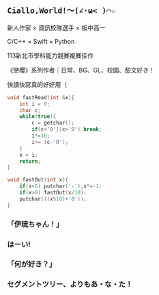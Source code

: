 ## `Ciallo,World!～(∠·ω< )⌒☆`

新人作家 × 資訊校隊選手 × 板中高一

C/C++ × Swift × Python

113新北市學科能力競賽複賽佳作

《戀櫻》系列作者｜日常、BG、GL、校園、甜文好き！

快讀快寫真的好好用（
```cpp
void fastRead(int &x){
    int i = 0;
    char c;
    while(true){
        c = getchar();
        if(c<'0'||c>'9') break;
        i*=10;
        i+= (c-'0');
    }
    x = i;
    return;
}

void fastOut(int x){
    if(x<0) putchar('-'),x*=-1;
    if(x>9) fastOut(x/10);
    putchar(((x%10)+'0'));
}
```
### 「伊琉ちゃん！」
### はーい! 
### 「何が好き？」
### セグメントツリー、よりもあ・な・た！
